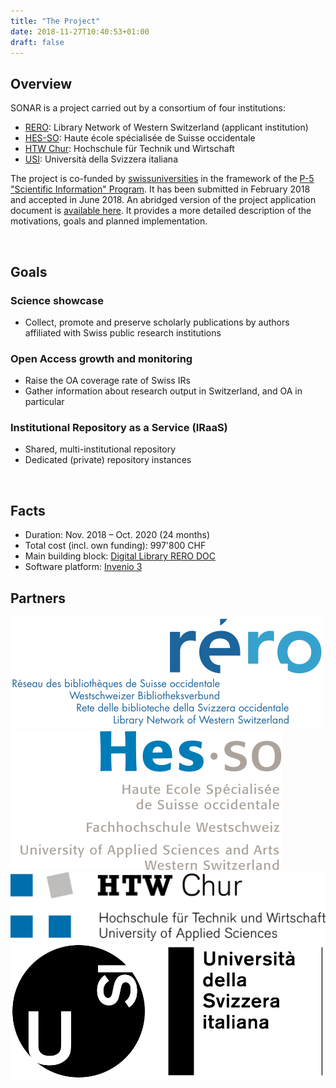 ```yaml
---
title: "The Project"
date: 2018-11-27T10:40:53+01:00
draft: false
---
```


## Overview

SONAR is a project carried out by a consortium of four institutions:

- <a href="https://www.rero.ch/">RERO</a>: Library Network of Western Switzerland (applicant institution)
- <a href="https://www.hes-so.ch/">HES-SO</a>: Haute école spécialisée de Suisse occidentale
- <a href="https://www.htwchur.ch/">HTW Chur</a>: Hochschule für Technik und Wirtschaft
- <a href="https://usi.ch/">USI</a>: Università della Svizzera italiana


The project is co-funded by [swissuniversities](https://www.swissuniversities.ch) in the framework of the [P-5 "Scientific Information" Program](https://www.swissuniversities.ch/en/organisation/projects-and-programmes/p-5/). It has been submitted in February 2018 and accepted in June 2018. An abridged version of the project application document is [available here](/documents/SONAR_project_application_20180218_short.pdf). It provides a more detailed description of the motivations, goals and planned implementation.


<section id="two">
	<div class="row">
		<article class="6u 12u$(xsmall) work-item">
			<div class=" project-info">
				<img class="" src="/images/noun_goal_1607166_modif.svg" alt="" />
				<h2>Goals</h2>
				<h3>Science showcase</h3>
				<ul>
					<li>Collect, promote and preserve scholarly publications by authors affiliated with Swiss public research institutions</li>
				</ul>
				<h3>Open Access growth and monitoring</h3>
				<ul>
					<li>Raise the OA coverage rate of Swiss IRs</li>
					<li>Gather information about research output in Switzerland, and OA in particular</li>
				</ul>
				<h3>Institutional Repository as a Service (IRaaS)</h3>
				<ul>
					<li>Shared, multi-institutional repository</li>
					<li>Dedicated (private) repository instances</li>
				</ul>
			</div>
		</article>
		<article class="6u 12u$(xsmall) work-item">
			<div class=" project-info">
				<img class="" src="/images/noun_Checklist_963935_modif.svg" alt="" />
				<h2>Facts</h2>
				<ul>
					<li>Duration: Nov. 2018 – Oct. 2020 (24&nbsp;months)</li>
					<li>Total cost (incl. own funding): 997'800 CHF</li>
					<li>Main building block: <a href="https://doc.rero.ch/">Digital&nbsp;Library RERO&nbsp;DOC</a></li>
					<li>Software platform: <a href="https://invenio-software.org">Invenio&nbsp;3</a></li>
				</ul>
			</div>
		</article>
	</div>
</section>



<!-- ## Facts

- Duration: November 2018 – October 2020 (24 months)
- Total cost (incl. own funding): 997'800 CHF
- Main building block: [Digital Library RERO DOC](https://doc.rero.ch/)
- Software platform: [Invenio 3](https://invenio-software.org)

## Goals

### Science showcase

*“collect, promote and preserve scholarly publications by authors affiliated with Swiss public research institutions”*

- Raise the OA coverage rate of Swiss IRs
- Content aggregation: from Swiss IRs and international subject repositories
- Content dissemination: to Swiss IRs and the Web
- Monitoring of citations (publications, datasets...)

### Institutional Repository as a Service (IRaaS)

- Dedicated (private) repository instances
- Shared, multi-institutional repository (à la RERO DOC)

### OA Monitoring

- Gather information about research output in Switzerland, and OA in particular -->


<!-- ## Partners -->

<section>
	<h2>Partners</h2>
	<div class="project-partners">
		<a href="https://www.rero.ch/"><img src="/images/partners/logo_rero.svg"></a>
		<a href="https://www.hes-so.ch/"><img src="/images/partners/logo-hes-so-couleur-quadri-1133.svg"></a>
		<a href="https://www.htwchur.ch/"><img src="/images/partners/HTW_Chur_Logo.svg"></a>
		<a href="https://usi.ch/"><img src="/images/partners/press-logo-statico-usi-orizzontale-web.svg"></a>
	</div>
</section>

## 